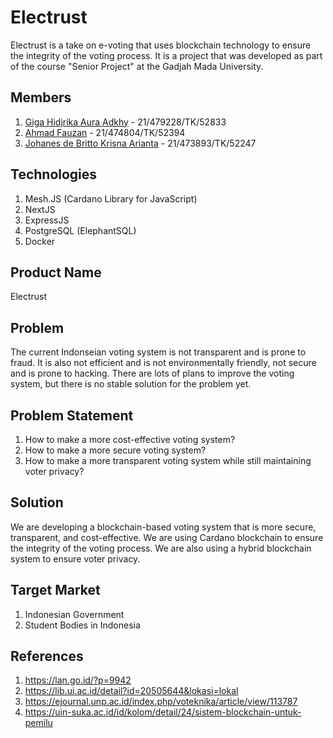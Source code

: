 # Electrust

Electrust is a take on e-voting that uses blockchain technology to ensure the integrity of the voting process. It is a project that was developed as part of the course "Senior Project" at the Gadjah Mada University.

## Members

1. [Giga Hidjrika Aura Adkhy](https://www.linkedin.com/in/gigahidjrikaaa) - 21/479228/TK/52833
2. [Ahmad Fauzan](https://www.linkedin.com/in/ahmadfauzan) - 21/474804/TK/52394
3. [Johanes de Britto Krisna Arianta](https://www.linkedin.com/in/johanes-de-britto-krisna-arianta) - 21/473893/TK/52247

## Technologies

1. Mesh.JS (Cardano Library for JavaScript)
2. NextJS
3. ExpressJS
4. PostgreSQL (ElephantSQL)
5. Docker

## Product Name

Electrust

## Problem

The current Indonseian voting system is not transparent and is prone to fraud. It is also not efficient and is not environmentally friendly, not secure and is prone to hacking. There are lots of plans to improve the voting system, but there is no stable solution for the problem yet.

## Problem Statement

1. How to make a more cost-effective voting system?
2. How to make a more secure voting system?
3. How to make a more transparent voting system while still maintaining voter privacy?

## Solution

We are developing a blockchain-based voting system that is more secure, transparent, and cost-effective. We are using Cardano blockchain to ensure the integrity of the voting process. We are also using a hybrid blockchain system to ensure voter privacy.

## Target Market

1. Indonesian Government
2. Student Bodies in Indonesia

## References

1. <https://lan.go.id/?p=9942>
2. <https://lib.ui.ac.id/detail?id=20505644&lokasi=lokal>
3. <https://ejournal.unp.ac.id/index.php/voteknika/article/view/113787>
4. <https://uin-suka.ac.id/id/kolom/detail/24/sistem-blockchain-untuk-pemilu>